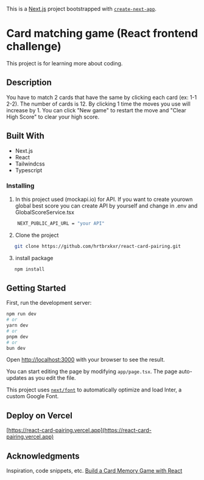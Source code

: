 This is a [Next.js](https://nextjs.org/) project bootstrapped with [`create-next-app`](https://github.com/vercel/next.js/tree/canary/packages/create-next-app).

# Card matching game (React frontend challenge)
This project is for learning more about coding.

## Description
You have to match 2 cards that have the same by clicking each card (ex: 1-1 2-2). The number of cards is 12. By clicking 1 time the moves you use will increase by 1. You can click "New game" to restart the move and "Clear High Score" to clear your high score.

## Built With
- Next.js
- React
- Tailwindcss
- Typescript

### Installing

1. In this project used (mockapi.io) for API. If you want to create yourown global best score you can create API by yourself and change in .env and GlobalScoreService.tsx
```bash
    NEXT_PUBLIC_API_URL = "your API"
```
2. Clone the project
```bash
   git clone https://github.com/hrtbrxkxr/react-card-pairing.git
```
3. install package
```bash
   npm install
```

## Getting Started

First, run the development server:

```bash
npm run dev
# or
yarn dev
# or
pnpm dev
# or
bun dev
```

Open [http://localhost:3000](http://localhost:3000) with your browser to see the result.

You can start editing the page by modifying `app/page.tsx`. The page auto-updates as you edit the file.

This project uses [`next/font`](https://nextjs.org/docs/basic-features/font-optimization) to automatically optimize and load Inter, a custom Google Font.


## Deploy on Vercel

[https://react-card-pairing.vercel.app](https://react-card-pairing.vercel.app)

## Acknowledgments
Inspiration, code snippets, etc.
[Build a Card Memory Game with React](https://javascript.plainenglish.io/building-a-card-memory-game-in-react-e6400b226b8f)
